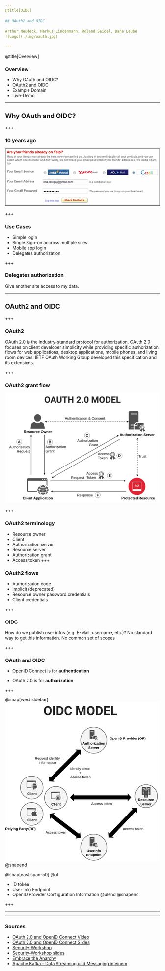 ```yaml
---
@title[OIDC]

## OAuth2 und OIDC 

Arthur Neudeck, Markus Lindenmann, Roland Seidel, Dane Leube
![Logo](./img/oauth.jpg)

---
```

@title[Overview]
### Overview
* Why OAuth and OIDC?
* OAuth2 and OIDC
* Example Domain
* Live-Demo 

---

## Why OAuth and OIDC?

+++

### 10 years ago

![yelp](./img/yelp.png)

+++

### Use Cases

* Simple login
* Single Sign-on accross multiple sites 
* Mobile app login
* Delegates authorization


+++

### Delegates authorization

Give another site access to my data.

---

## OAuth2 and OIDC

+++

### OAuth2

OAuth 2.0 is the industry-standard protocol for authorization. OAuth 2.0 focuses on client developer simplicity while providing specific authorization flows for web applications, desktop applications, mobile phones, and living room devices. IETF OAuth Working Group developed this specification and its extensions.

+++

### OAuth2 grant flow

![oauth2](./img/oauth2.png)

+++

### OAuth2 terminology

* Resource owner
* Client
* Authorization server
* Resource server
* Authorization grant
* Access token
+++

### OAuth2 flows

* Authorization code
* Implicit (deprecated)
* Resource owner password credentials
* Client credentials

+++

### OIDC

How do we publish user infos (e.g. E-Mail, username, etc.)? No standard way to get this information.
No common set of scopes

+++

### OAuth and OIDC

* OpenID Connect is for **authentication**

* OAuth 2.0 is for **authorization**

+++

@snap[west sidebar]
![oidc](./img/oidc.png)
@snapend

@snap[east span-50]
@ul
- ID token
- User Info Endpoint
- OpenID Provider Configuration Information
@ulend
@snapend

+++

---

---

### Sources
* [OAuth 2.0 and OpenID Connect Video](https://www.youtube.com/watch?v=996OiexHze0)
* [OAuth 2.0 and OpenID Connect Slides](https://speakerdeck.com/nbarbettini/oauth-and-openid-connect-in-plain-english)
* [Security-Workshop](https://github.com/andifalk/secure-oauth2-oidc-workshop)
* [Security-Workshop slides](https://andifalk.github.io/oidc-workshop-spring-io-2019/#/)
* [Embrace the Anarchy](https://www.ittage.informatik-aktuell.de)
* [Apache Kafka - Data Streaming und Messaging in einem](https://www.ittage.informatik-aktuell.de)




